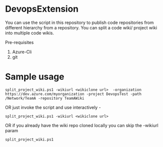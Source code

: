 # DevopsExtension

You can use the script in this repository to publish code repositories from different hierarchy from a repository. 
You can split a code wiki/ project wiki into multiple code wikis.

Pre-requisites 
1. Azure-Cli
1. git

# Sample usage

```
split_project_wiki.ps1 -wikiurl <wikiclone url>  -organization https://dev.azure.com/myorganization -project DevopsTest -path /Network/TeamA -repository TeamAWiki
```

OR just invoke the script and use interactively - 
```
split_project_wiki.ps1 -wikiurl <wikiclone url>  
```

OR if you already have the wiki repo cloned locally you can skip the -wikiurl param
```
split_project_wiki.ps1 
```


